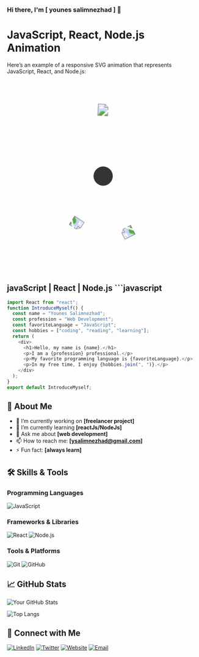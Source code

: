 ### Hi there, I'm [ younes salimnezhad ] 👋

# JavaScript, React, Node.js Animation

Here’s an example of a responsive SVG animation that represents JavaScript, React, and Node.js:

<svg viewBox="0 0 400 400" width="100%" height="30%" xmlns="http://www.w3.org/2000/svg">
  <defs>
    <style>
      .rotate {
        animation: rotation 6s infinite linear;
        transform-origin: center;
      }
      @keyframes rotation {
        from {
          transform: rotate(0deg);
        }
        to {
          transform: rotate(360deg);
        }
      }
      .icon {
        width: 25px;
        height: 25px;
      }
    </style>
  </defs>
  <!-- JavaScript logo -->
  <g class="rotate">
    <image href="https://upload.wikimedia.org/wikipedia/commons/6/6a/JavaScript-logo.png" x="180" y="50" class="icon" />
  </g>
  <!-- React logo -->
  <g class="rotate" style="animation-delay: -2s;">
    <image href="https://upload.wikimedia.org/wikipedia/commons/a/a7/React-icon.svg" x="300" y="180" class="icon" />
  </g>
  <!-- Node.js logo -->
  <g class="rotate" style="animation-delay: -4s;">
    <image href="https://upload.wikimedia.org/wikipedia/commons/d/d9/Node.js_logo.svg" x="60" y="180" class="icon" />
  </g>
  <!-- Center circle -->
  <circle cx="200" cy="200" r="20" fill="#333" />
</svg>

## javaScript | React | Node.js ```javascript

```javascript
import React from "react";
function IntroduceMyself() {
  const name = "Younes Salimnezhad";
  const profession = "Web Development";
  const favoriteLanguage = "JavaScript";
  const hobbies = ["coding", "reading", "learning"];
  return (
    <div>
      <h1>Hello, my name is {name}.</h1>
      <p>I am a {profession} professional.</p>
      <p>My favorite programming language is {favoriteLanguage}.</p>
      <p>In my free time, I enjoy {hobbies.join(", ")}.</p>
    </div>
  );
}
export default IntroduceMyself;
```

## 🚀 About Me

- 🔭 I’m currently working on **[freelancer project]**
- 🌱 I’m currently learning **[reactJs/NodeJs]**
- 💬 Ask me about **[web development]**
- 📫 How to reach me: **[ysalimnezhad@gmail.com]**
- ⚡ Fun fact: **[always learn]**

## 🛠️ Skills & Tools

### Programming Languages

![JavaScript](https://img.shields.io/badge/-JavaScript-F7DF1E?logo=javascript&logoColor=black&style=flat)

### Frameworks & Libraries

![React](https://img.shields.io/badge/-React-61DAFB?logo=react&logoColor=black&style=flat) ![Node.js](https://img.shields.io/badge/-Node.js-339933?logo=node.js&logoColor=white&style=flat)

### Tools & Platforms

![Git](https://img.shields.io/badge/-Git-F05032?logo=git&logoColor=white&style=flat) ![GitHub](https://img.shields.io/badge/-GitHub-181717?logo=github&logoColor=white&style=flat)

## 📈 GitHub Stats

![Your GitHub Stats](https://github-readme-stats.vercel.app/api?username=yourusername&show_icons=true&theme=radical)

![Top Langs](https://github-readme-stats.vercel.app/api/top-langs/?username=yourusername&layout=compact&theme=radical)

## 🤝 Connect with Me

[![LinkedIn](https://img.shields.io/badge/-LinkedIn-0077B5?logo=linkedin&logoColor=white&style=flat)](https://linkedin.com/in/younes-salimnezhad-a78747215/) [![Twitter](https://img.shields.io/badge/-Twitter-1DA1F2?logo=twitter&logoColor=white&style=flat)](https://twitter.com/yourprofile) [![Website](https://img.shields.io/badge/-Website-FF7139?logo=firefox&logoColor=white&style=flat)](https://yourwebsite.com)
[![Email](https://img.shields.io/badge/-Email-EA4335?logo=gmail&logoColor=white&style=flat)](mailto:ysalimnezhad@gmail.com)
